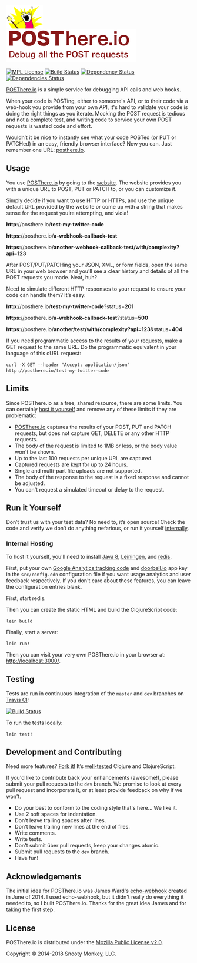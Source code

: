 [![Debug all the POST requests](./resources/public/images/x-all-the-y.png)](http://posthere.io/)  
[![POSThere.io](./resources/public/images/POSThere.io.tagline.png)](http://posthere.io/)

[![MPL License](http://img.shields.io/badge/license-MPL-blue.svg?style=flat)](https://www.mozilla.org/MPL/2.0/)
[![Build Status](https://travis-ci.org/SnootyMonkey/posthere.io.svg?branch=master)](https://travis-ci.org/SnootyMonkey/posthere.io)
[![Dependency Status](https://www.versioneye.com/user/projects/596f33676725bd0050029399/badge.svg?style=flat)](https://www.versioneye.com/user/projects/596f33676725bd0050029399)
[![Dependencies Status](https://versions.deps.co/SnootyMonkey/posthere.io/status.svg)](https://versions.deps.co//SnootyMonkey/posthere.io)

[POSThere.io](http://posthere.io/) is a simple service for debugging API calls and web hooks. 

When your code is POSTing, either to someone's API, or to their code via a web-hook you provide from your own API, it's hard to validate your code is doing the right things as you iterate. Mocking the POST request is tedious and not a complete test, and writing code to service your own POST requests is wasted code and effort.

Wouldn’t it be nice to instantly see what your code POSTed (or PUT or PATCHed) in an easy, friendly browser interface? Now you can. Just remember one URL: [posthere.io](http://posthere.io/). 


## Usage

You use [POSThere.io](http://posthere.io/) by going to the [website](http://posthere.io/). The website provides you with a unique URL to POST, PUT or PATCH to, or you can customize it.

Simply decide if you want to use HTTP or HTTPs, and use the unique default URL provided by the website or come up with a string that makes sense for the request you’re attempting, and viola! 

  **http**://posthere.io/**test-my-twitter-code**

  **https**://posthere.io/**a-webhook-callback-test**

  **https**://posthere.io/**another-webhook-callback-test/with/complexity?api=123**

After POST/PUT/PATCHing your JSON, XML, or form fields, open the same URL in your web browser and you’ll see a clear history and details of all the POST requests you made. Neat, huh?

Need to simulate different HTTP responses to your request to ensure your code can handle them? It’s easy:

  **http**://posthere.io/**test-my-twitter-code**?status=**201**

  **https**://posthere.io/**a-webhook-callback-test**?status=**500**

  **https**://posthere.io/**another/test/with/complexity?api=123**&status=**404**

If you need programmatic access to the results of your requests, make a GET request to the same URL. Do the programmatic equivalent in your language of this cURL request:

```console
curl -X GET --header "Accept: application/json" http://posthere.io/test-my-twitter-code
```


## Limits

Since POSThere.io as a free, shared resource, there are some limits. You can certainly [host it yourself](#run-it-yourself) and remove any of these limits if they are problematic:

* [POSThere.io](http://posthere.io/) captures the results of your POST, PUT and PATCH requests, but does not capture GET, DELETE or any other HTTP requests.
* The body of the request is limited to 1MB or less, or the body value won't be shown.
* Up to the last 100 requests per unique URL are captured.
* Captured requests are kept for up to 24 hours.
* Single and multi-part file uploads are not supported.
* The body of the response to the request is a fixed response and cannot be adjusted.
* You can't request a simulated timeout or delay to the request.


## Run it Yourself

Don’t trust us with your test data? No need to, it’s open source! Check the code and verify we don’t do anything nefarious, or run it yourself [internally](internal-hosting).

### Internal Hosting

To host it yourself, you'll need to install [Java 8](http://www.oracle.com/technetwork/java/javase/downloads/index.html), [Leiningen](http://leiningen.org/), and [redis](https://redis.io/download).

First, put your own [Google Analytics tracking code](https://support.google.com/analytics/answer/1008080?hl=en) and [doorbell.io](https://doorbell.io/) app key in the `src/config.edn` configuration file if you want usage analytics and user feedback respectively. If you don't care about these features, you can leave the configuration entries blank.

First, start redis.

Then you can create the static HTML and build the ClojureScript code:

```console
lein build
```

Finally, start a server:

```console
lein run!
```

Then you can visit your very own POSThere.io in your browser at: [http://localhost:3000/](http://localhost:3000/).


## Testing

Tests are run in continuous integration of the `master` and `dev` branches on [Travis CI](https://travis-ci.org/SnootyMonkey/posthere.io):

[![Build Status](https://travis-ci.org/SnootyMonkey/posthere.io.svg?branch=master)](https://travis-ci.org/SnootyMonkey/posthere.io)

To run the tests locally:

```console
lein test!
```


## Development and Contributing

Need more features? [Fork it!](https://github.com/SnootyMonkey/posthere.io/fork) It’s [well-tested](https://travis-ci.org/SnootyMonkey/posthere.io) Clojure and ClojureScript.

If you'd like to contribute back your enhancements (awesome!), please submit your pull requests to the `dev` branch. We promise to look at every pull request and incorporate it, or at least provide feedback on why if we won't.

* Do your best to conform to the coding style that's here... We like it.
* Use 2 soft spaces for indentation.
* Don't leave trailing spaces after lines.
* Don't leave trailing new lines at the end of files.
* Write comments.
* Write tests.
* Don't submit über pull requests, keep your changes atomic.
* Submit pull requests to the `dev` branch.
* Have fun!


## Acknowledgements

The initial idea for POSThere.io was James Ward's [echo-webhook](http://www.jamesward.com/2014/06/11/testing-webhooks-was-a-pain-so-i-fixed-the-glitch) created in June of 2014. I used echo-webhook, but it didn't really do everything it needed to, so I built POSThere.io. Thanks for the great idea James and for taking the first step.


## License

POSThere.io is distributed under the [Mozilla Public License v2.0](http://www.mozilla.org/MPL/2.0/).

Copyright © 2014-2018 Snooty Monkey, LLC.
